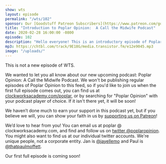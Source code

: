 ```yaml
---
show: wts
layout: episode
permalink: "/wts/102"
sponsor: Our [Goodstuff Patreon Subscribers](https://www.patreon.com/goodstuff "Goodstuff on Patreon") and listeners just like you! Support your favorite podcasts directly to get exclusive unedited episodes and more.
title: "Introduction to Poplar Opinion:  A Call the Midwife Podcast"
date: 2020-02-28 16:00:00 -0800
episode: 102
description: "Hello everyone! This is an introductory episode of Poplar Opinion: A Call the Midwife Podcast! We are very excited about this new podcast, and we hope you will like it too!"
mp3: https://chtbl.com/track/9E18G/media.transistor.fm/e12e9045.mp3
image: "/uploads/"
---
```


This is not a new episode of WTS.

We wanted to let you all know about our new upcoming podcast: Poplar Opinion: A Call the Midwife Podcast. We won't be publishing regular episodes of Poplar Opinion to this feed, so if you'd like to join us when the first full episode comes out, you can find us at <a href="https://clockworksacademy.com/poplar">clockworksacademy.com/poplar</a>, or by searching for "Poplar Opinion" with your podcast player of choice. If it isn't there yet, it will be soon!

We haven’t done much to earn your support in this podcast yet, but if you believe we will, you can show your faith in us by <a href="https://www.patreon.com/clockworkscast">supporting us on Patreon</a>!

We’d love to hear from you! You can email us at poplar @ clockworksacademy.com, and find and follow us on <a href="https://twitter.com/poplaropinion">twitter @poplaropinion</a>. You might also want to find us at our individual twitter accounts. We're unique people, not a corporate entity. Jan is <a href="https://twitter.com/jayellemo">@jayellemo</a> and Paul is <a href="https://twitter.com/thatpaulmoffett">@thatpaulmoffett</a>.

Our first full episode is coming soon!